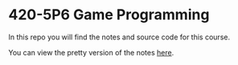 # 420-5P6 Game Programming

In this repo you will find the notes and source code for this course.

You can view the pretty version of the notes [here](https://jac-cs-game-programming-f21.github.io/main).
